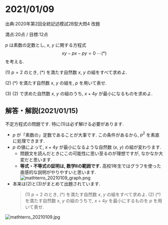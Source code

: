 # 2021/01/09

出典:2020年第2回全統記述模試2B型大問4 改題

満点:20点 / 目標:12点

$p$ は素数の定数とし, $x, \ y$ に関する方程式 $$ xy-px-py=0 \ \cdots (\ast) $$ を考える.

(1) $p=2$ のとき, $(\ast)$ を満たす自然数 $x, \ y$ の組をすべて求めよ.

(2) $(\ast)$ を満たす自然数 $x, \ y$ の組を, $p$ を用いて表せ.

(3) (2) で求めた自然数 $x, \ y$ の組のうち, $x+4y$ が最小になるものを求めよ.

<div style="page-break-before:always"></div>

## 解答・解説(2021/01/15)

不定方程式の問題です. 特に(1)は必ず解ける必要があります.

- $p$ が「素数の」定数であることが大事です. この条件があるから, $p^2$ を素直に処理できます.
- $p$ の値によって, $x+4y$ が最小になるような自然数 $(x,\ y)$ の組が変わります. 
    - 問題文を読んだときにこの可能性に思い至るのが理想ですが, なかなか大変だと思います.
    - **等式・不等式の証明は, 数学IIの範囲です.** 高校1年生ではグラフを使った直感的な説明がやりやすいと思います.
![mathterro_20210109_graph.png](https://qiita-image-store.s3.ap-northeast-1.amazonaws.com/0/559517/aa93411f-b503-f9bf-8022-f081d978fcf9.png)
- 本来は(2)と(3)がまとめて出題されています.
    > (1) $p=2$ のとき, $(\ast)$ を満たす自然数 $x, \ y$ の組をすべて求めよ.
    > (2) $(\ast)$ を満たす自然数 $x, \ y$ の組のうちで, $x+4y$ を最小にするものを $p$ を用いて表せ.

![mathterro_20210109.jpg](https://qiita-image-store.s3.ap-northeast-1.amazonaws.com/0/559517/a1819b12-0873-0edf-520e-e8cf24170752.jpeg)
